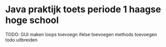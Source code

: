 # Java praktijk toets periode 1 haagse hoge school
TODO:
GUI maken
loops toevoegn
ifelse toevoegen
methods toevoegen
todo uitbreiden
